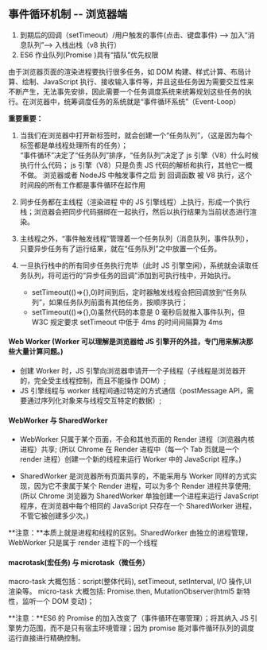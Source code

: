 ## 事件循环机制 -- 浏览器端

1. 到期后的回调（setTimeout）/用户触发的事件(点击、键盘事件) --> 加入“消息队列”--> 入栈出栈（v8 执行）
2. ES6 作业队列(Promise )具有“插队”优先权限

由于浏览器页面的渲染进程要执行很多任务，如 DOM 构建、样式计算、布局计算、绘制、JavaScript 执行、接收输入事件等，并且这些任务因为需要交互性来不断产生，无法事先安排，因此需要一个任务调度系统来统筹规划这些任务的执行。在浏览器中，统筹调度任务的系统就是“事件循环系统”（Event-Loop）

**重要重要：**

1. 当我们在浏览器中打开新标签时，就会创建一个“任务队列”，（这是因为每个标签都是单线程处理所有的任务）；  
   “事件循环”决定了“任务队列”排序，“任务队列”决定了 js 引擎（V8）什么时候执行什么代码；
   js 引擎（V8）只是负责 JS 代码的解析和执行，其他它一概不做。
   浏览器或者 NodeJS 中触发事件之后 到 回调函数 被 V8 执行，这个时间段的所有工作都是事件循环在起作用

2. 同步任务都在主线程（渲染进程 中的 JS 引擎线程）上执行，形成一个执行栈；浏览器会把同步代码捆绑在一起执行，然后以执行结果为当前状态进行渲染。

3. 主线程之外，“事件触发线程”管理着一个任务队列（消息队列，事件队列），只要异步任务有了运行结果，就在“任务队列”之中放置一个任务。

4. 一旦执行栈中的所有同步任务执行完毕（此时 JS 引擎空闲），系统就会读取任务队列，将可运行的“异步任务的回调”添加到可执行栈中，开始执行。
   - setTimeout(()=>{},0)时间到后，定时器触发线程会把回调放到“任务队列”，如果任务队列前面有其他任务，按顺序执行；
   - setTimeout(()=>{},0)虽然代码的本意是 0 毫秒后就推入事件队列，但 W3C 规定要求 setTimeout 中低于 4ms 的时间间隔算为 4ms

#### Web Worker (Worker 可以理解是浏览器给 JS 引擎开的外挂，专门用来解决那些大量计算问题。)

- 创建 Worker 时，JS 引擎向浏览器申请开一个子线程（子线程是浏览器开的，完全受主线程控制，而且不能操作 DOM）;
- JS 引擎线程与 worker 线程间通过特定的方式通信（postMessage API，需要通过序列化对象来与线程交互特定的数据）;

#### WebWorker 与 SharedWorker

- WebWorker 只属于某个页面，不会和其他页面的 Render 进程（浏览器内核进程）共享;
  (所以 Chrome 在 Render 进程中（每一个 Tab 页就是一个 render 进程）创建一个新的线程来运行 Worker 中的 JavaScript 程序。)

- SharedWorker 是浏览器所有页面共享的，不能采用与 Worker 同样的方式实现，因为它不隶属于某个 Render 进程，可以为多个 Render 进程共享使用;
  (所以 Chrome 浏览器为 SharedWorker 单独创建一个进程来运行 JavaScript 程序，在浏览器中每个相同的 JavaScript 只存在一个 SharedWorker 进程，不管它被创建多少次。)

**注意：**本质上就是进程和线程的区别。SharedWorker 由独立的进程管理，WebWorker 只是属于 render 进程下的一个线程

#### macrotask(宏任务) 与 microtask（微任务）

macro-task 大概包括：script(整体代码), setTimeout, setInterval, I/O 操作,UI 渲染等。
micro-task 大概包括: Promise.then, MutationObserver(html5 新特性，监听一个 DOM 变动)；

**注意：**ES6 的 Promise 的加入改变了（事件循环在哪管理）；将其纳入 JS 引擎势力范围，而不是只有宿主环境管理；因为 promise 能对事件循环队列的调度运行直接进行精确控制。
